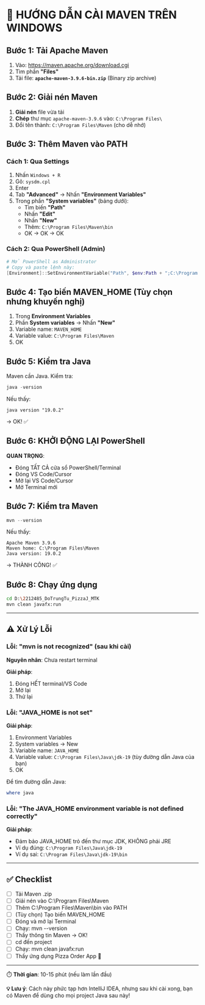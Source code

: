 # 🔧 HƯỚNG DẪN CÀI MAVEN TRÊN WINDOWS

## Bước 1: Tải Apache Maven

1. Vào: https://maven.apache.org/download.cgi
2. Tìm phần **"Files"**
3. Tải file: **`apache-maven-3.9.6-bin.zip`** (Binary zip archive)

## Bước 2: Giải nén Maven

1. **Giải nén** file vừa tải
2. **Chép** thư mục `apache-maven-3.9.6` vào: `C:\Program Files\`
3. Đổi tên thành: `C:\Program Files\Maven` (cho dễ nhớ)

## Bước 3: Thêm Maven vào PATH

### Cách 1: Qua Settings

1. Nhấn `Windows + R`
2. Gõ: `sysdm.cpl`
3. Enter
4. Tab **"Advanced"** → Nhấn **"Environment Variables"**
5. Trong phần **"System variables"** (bảng dưới):
   - Tìm biến **"Path"**
   - Nhấn **"Edit"**
   - Nhấn **"New"**
   - Thêm: `C:\Program Files\Maven\bin`
   - OK → OK → OK

### Cách 2: Qua PowerShell (Admin)

```powershell
# Mở PowerShell as Administrator
# Copy và paste lệnh này:
[Environment]::SetEnvironmentVariable("Path", $env:Path + ";C:\Program Files\Maven\bin", "Machine")
```

## Bước 4: Tạo biến MAVEN_HOME (Tùy chọn nhưng khuyến nghị)

1. Trong **Environment Variables**
2. Phần **System variables** → Nhấn **"New"**
3. Variable name: `MAVEN_HOME`
4. Variable value: `C:\Program Files\Maven`
5. OK

## Bước 5: Kiểm tra Java

Maven cần Java. Kiểm tra:

```powershell
java -version
```

Nếu thấy:
```
java version "19.0.2"
```
→ OK! ✅

## Bước 6: KHỞI ĐỘNG LẠI PowerShell

**QUAN TRỌNG**: 
- Đóng TẤT CẢ cửa sổ PowerShell/Terminal
- Đóng VS Code/Cursor
- Mở lại VS Code/Cursor
- Mở Terminal mới

## Bước 7: Kiểm tra Maven

```powershell
mvn --version
```

Nếu thấy:
```
Apache Maven 3.9.6
Maven home: C:\Program Files\Maven
Java version: 19.0.2
```
→ THÀNH CÔNG! ✅

## Bước 8: Chạy ứng dụng

```bash
cd D:\2212485_DoTrungTu_PizzaJ_MTK
mvn clean javafx:run
```

---

## ⚠️ Xử Lý Lỗi

### Lỗi: "mvn is not recognized" (sau khi cài)

**Nguyên nhân**: Chưa restart terminal

**Giải pháp**:
1. Đóng HẾT terminal/VS Code
2. Mở lại
3. Thử lại

### Lỗi: "JAVA_HOME is not set"

**Giải pháp**:
1. Environment Variables
2. System variables → New
3. Variable name: `JAVA_HOME`
4. Variable value: `C:\Program Files\Java\jdk-19` (tùy đường dẫn Java của bạn)
5. OK

Để tìm đường dẫn Java:
```powershell
where java
```

### Lỗi: "The JAVA_HOME environment variable is not defined correctly"

**Giải pháp**:
- Đảm bảo JAVA_HOME trỏ đến thư mục JDK, KHÔNG phải JRE
- Ví dụ đúng: `C:\Program Files\Java\jdk-19`
- Ví dụ sai: `C:\Program Files\Java\jdk-19\bin`

---

## ✅ Checklist

- [ ] Tải Maven .zip
- [ ] Giải nén vào C:\Program Files\Maven
- [ ] Thêm C:\Program Files\Maven\bin vào PATH
- [ ] (Tùy chọn) Tạo biến MAVEN_HOME
- [ ] Đóng và mở lại Terminal
- [ ] Chạy: mvn --version
- [ ] Thấy thông tin Maven → OK!
- [ ] cd đến project
- [ ] Chạy: mvn clean javafx:run
- [ ] Thấy ứng dụng Pizza Order App 🍕

---

⏱️ **Thời gian**: 10-15 phút (nếu làm lần đầu)

**💡 Lưu ý**: Cách này phức tạp hơn IntelliJ IDEA, nhưng sau khi cài xong, bạn có Maven để dùng cho mọi project Java sau này!




